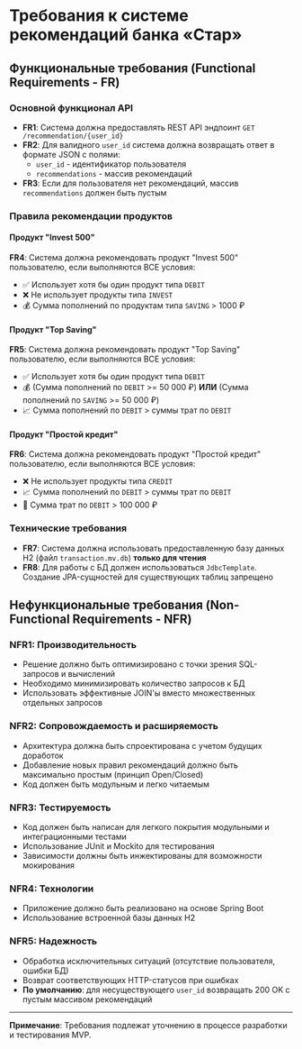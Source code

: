 # Требования к системе рекомендаций банка «Стар»

## Функциональные требования (Functional Requirements - FR)

### Основной функционал API
- **FR1**: Система должна предоставлять REST API эндпоинт `GET /recommendation/{user_id}`
- **FR2**: Для валидного `user_id` система должна возвращать ответ в формате JSON с полями:
    - `user_id` - идентификатор пользователя
    - `recommendations` - массив рекомендаций
- **FR3**: Если для пользователя нет рекомендаций, массив `recommendations` должен быть пустым

### Правила рекомендации продуктов

#### Продукт "Invest 500"
**FR4**: Система должна рекомендовать продукт "Invest 500" пользователю, если выполняются ВСЕ условия:
- ✅ Использует хотя бы один продукт типа `DEBIT`
- ❌ Не использует продукты типа `INVEST`
- 💰 Сумма пополнений по продуктам типа `SAVING` > 1000 ₽

#### Продукт "Top Saving"
**FR5**: Система должна рекомендовать продукт "Top Saving" пользователю, если выполняются ВСЕ условия:
- ✅ Использует хотя бы один продукт типа `DEBIT`
- 💰 (Сумма пополнений по `DEBIT` >= 50 000 ₽) **ИЛИ** (Сумма пополнений по `SAVING` >= 50 000 ₽)
- 📈 Сумма пополнений по `DEBIT` > суммы трат по `DEBIT`

#### Продукт "Простой кредит"
**FR6**: Система должна рекомендовать продукт "Простой кредит" пользователю, если выполняются ВСЕ условия:
- ❌ Не использует продукты типа `CREDIT`
- 📈 Сумма пополнений по `DEBIT` > суммы трат по `DEBIT`
- 💸 Сумма трат по `DEBIT` > 100 000 ₽

### Технические требования
- **FR7**: Система должна использовать предоставленную базу данных H2 (файл `transaction.mv.db`) **только для чтения**
- **FR8**: Для работы с БД должен использоваться `JdbcTemplate`. Создание JPA-сущностей для существующих таблиц запрещено

## Нефункциональные требования (Non-Functional Requirements - NFR)

### **NFR1: Производительность**
- Решение должно быть оптимизировано с точки зрения SQL-запросов и вычислений
- Необходимо минимизировать количество запросов к БД
- Использовать эффективные JOIN'ы вместо множественных отдельных запросов

### **NFR2: Сопровождаемость и расширяемость**
- Архитектура должна быть спроектирована с учетом будущих доработок
- Добавление новых правил рекомендаций должно быть максимально простым (принцип Open/Closed)
- Код должен быть модульным и легко читаемым

### **NFR3: Тестируемость**
- Код должен быть написан для легкого покрытия модульными и интеграционными тестами
- Использование JUnit и Mockito для тестирования
- Зависимости должны быть инжектированы для возможности мокирования

### **NFR4: Технологии**
- Приложение должно быть реализовано на основе Spring Boot
- Использование встроенной базы данных H2

### **NFR5: Надежность**
- Обработка исключительных ситуаций (отсутствие пользователя, ошибки БД)
- Возврат соответствующих HTTP-статусов при ошибках
- **По умолчанию**: для несуществующего `user_id` возвращать 200 OK с пустым массивом рекомендаций

---

**Примечание**: Требования подлежат уточнению в процессе разработки и тестирования MVP.